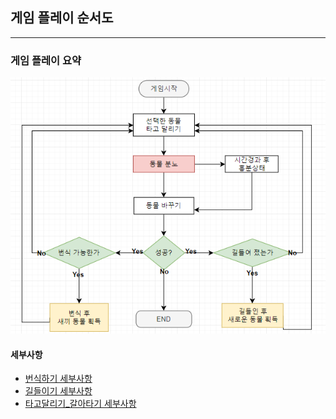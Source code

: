 ## 게임 플레이 순서도
---

### 게임 플레이 요약
![순서도](./순서도.PNG)

#### 세부사항
+ [번식하기 세부사항](../../Yeongsoo/UML_번식.md)
+ [길들이기 세부사항](../../Yeongsoo/UML_길들이기.md)
+ [타고달리기_갈아타기 세부사항](../../Yeongsoo/UML_타고달리기_갈아타기.md)
